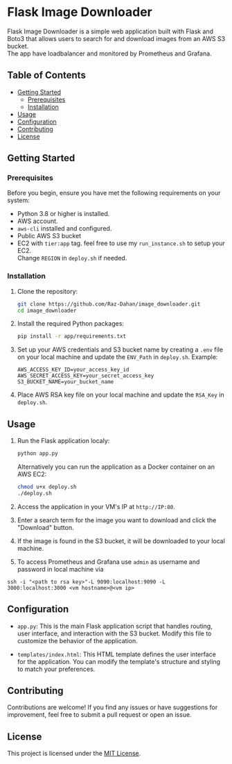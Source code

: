 # Flask Image Downloader

Flask Image Downloader is a simple web application built with Flask and Boto3 that allows users to search for and download images from an AWS S3 bucket.<br />
The app have loadbalancer and monitored by Prometheus and Grafana.

## Table of Contents

- [Getting Started](#getting-started)
  - [Prerequisites](#prerequisites)
  - [Installation](#installation)
- [Usage](#usage)
- [Configuration](#configuration)
- [Contributing](#contributing)
- [License](#license)

## Getting Started

### Prerequisites

Before you begin, ensure you have met the following requirements on your system:

- Python 3.8 or higher is installed.
- AWS account.
- `aws-cli` installed and configured.
- Public AWS S3 bucket
- EC2 with `tier:app` tag. feel free to use my `run_instance.sh` to setup your EC2.<br/>
  Change `REGION` in `deploy.sh` if needed.

### Installation

1. Clone the repository:

   ```bash
   git clone https://github.com/Raz-Dahan/image_downloader.git
   cd image_downloader
   ```

2. Install the required Python packages:

   ```bash
   pip install -r app/requirements.txt
   ```

3. Set up your AWS credentials and S3 bucket name by creating a `.env` file on your local machine and update the `ENV_Path` in `deploy.sh`. Example:

   ```plaintext
   AWS_ACCESS_KEY_ID=your_access_key_id
   AWS_SECRET_ACCESS_KEY=your_secret_access_key
   S3_BUCKET_NAME=your_bucket_name
   ```
4. Place AWS RSA key file on your local machine and update the `RSA_Key` in `deploy.sh`.

## Usage

1. Run the Flask application localy:

   ```bash
   python app.py
   ```

   Alternatively you can run the application as a Docker container on an AWS EC2:

   ```bash
   chmod u+x deploy.sh
   ./deploy.sh
   ```

2. Access the application in your VM's IP at `http://IP:80`.

3. Enter a search term for the image you want to download and click the "Download" button.

4. If the image is found in the S3 bucket, it will be downloaded to your local machine.

5. To access Prometheus and Grafana use `admin` as username and password in local machine via

```
ssh -i "<path to rsa key>"-L 9090:localhost:9090 -L 3000:localhost:3000 <vm hostname>@<vm ip>
```

## Configuration

- `app.py`: This is the main Flask application script that handles routing, user interface, and interaction with the S3 bucket. Modify this file to customize the behavior of the application.

- `templates/index.html`: This HTML template defines the user interface for the application. You can modify the template's structure and styling to match your preferences.

## Contributing

Contributions are welcome! If you find any issues or have suggestions for improvement, feel free to submit a pull request or open an issue.

## License

This project is licensed under the [MIT License](LICENSE).
